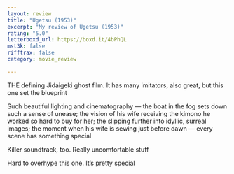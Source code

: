 ```yaml
---
layout: review
title: "Ugetsu (1953)"
excerpt: "My review of Ugetsu (1953)"
rating: "5.0"
letterboxd_url: https://boxd.it/4bPhQL
mst3k: false
rifftrax: false
category: movie_review

---
```


THE defining Jidaigeki ghost film. It has many imitators, also great, but this one set the blueprint

Such beautiful lighting and cinematography — the boat in the fog sets down such a sense of unease; the vision of his wife receiving the kimono he worked so hard to buy for her; the slipping further into idyllic, surreal images; the moment when his wife is sewing just before dawn — every scene has something special

Killer soundtrack, too. Really uncomfortable stuff

Hard to overhype this one. It’s pretty special